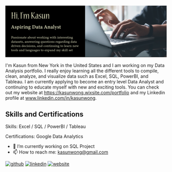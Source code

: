 ![Data Analysis](https://github.com/eTpMaxim/eTpMaxim/blob/main/GitHub%20Banner2.png)

I'm Kasun from New York in the United States and I am working on my Data Analysis portfolio. I really enjoy learning all the different tools to compile, clean, analyze, and visualize data such as Excel, SQL, PowerBI, and Tableau. I am currently applying to become an entry level Data Analyst and continuing to educate myself with new and exciting tools. You can check out my website at https://kasunwong.wixsite.com/portfolio and my Linkedin profile at www.linkedin.com/in/kasunwong.

## Skills and Certifications
Skills: Excel / SQL / PowerBI / Tableau

Certifications: Google Data Analytics

- 🔭 I’m currently working on SQL Project 
- 📫 How to reach me: kasunwong@gmail.com 


[<img src='https://cdn.jsdelivr.net/npm/simple-icons@3.0.1/icons/github.svg' alt='github' height='40'>](https://github.com/eTpMaxim)  [<img src='https://cdn.jsdelivr.net/npm/simple-icons@3.0.1/icons/linkedin.svg' alt='linkedin' height='40'>](https://www.linkedin.com/in/www.linkedin.com/in/kasunwong/)  [<img src='https://cdn.jsdelivr.net/npm/simple-icons@3.0.1/icons/icloud.svg' alt='website' height='40'>](https://kasunwong.wixsite.com/portfolio)  

